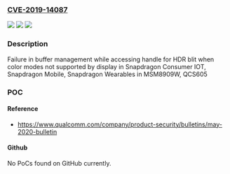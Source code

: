 ### [CVE-2019-14087](https://cve.mitre.org/cgi-bin/cvename.cgi?name=CVE-2019-14087)
![](https://img.shields.io/static/v1?label=Product&message=Snapdragon%20Consumer%20IOT%2C%20Snapdragon%20Mobile%2C%20Snapdragon%20Wearables&color=blue)
![](https://img.shields.io/static/v1?label=Version&message=MSM8909W%2C%20QCS605%20&color=brightgreen)
![](https://img.shields.io/static/v1?label=Vulnerability&message=Use%20After%20Free%20Issue%20in%20Display&color=brightgreen)

### Description

Failure in buffer management while accessing handle for HDR blit when color modes not supported by display in Snapdragon Consumer IOT, Snapdragon Mobile, Snapdragon Wearables in MSM8909W, QCS605

### POC

#### Reference
- https://www.qualcomm.com/company/product-security/bulletins/may-2020-bulletin

#### Github
No PoCs found on GitHub currently.

